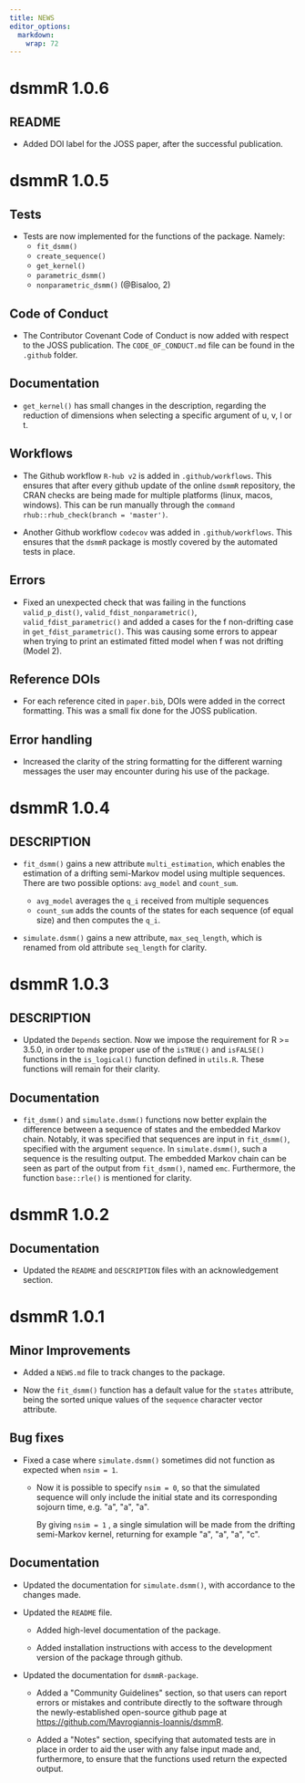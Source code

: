 ```yaml
---
title: NEWS
editor_options: 
  markdown: 
    wrap: 72
---
```


# dsmmR 1.0.6

## README

- Added DOI label for the JOSS paper, after the successful publication.


# dsmmR 1.0.5

## Tests

- Tests are now implemented for the functions of the package. Namely:
    - `fit_dsmm()`
    - `create_sequence()`
    - `get_kernel()`
    - `parametric_dsmm()`
    - `nonparametric_dsmm()`
  (@Bisaloo, 2)
    
## Code of Conduct

- The Contributor Covenant Code of Conduct is now added with respect to the JOSS 
  publication. The `CODE_OF_CONDUCT.md` file can be found in the `.github` folder.

## Documentation

- `get_kernel()` has small changes in the description, regarding the
  reduction of dimensions when selecting a specific argument of u, v, l or t.

## Workflows

- The Github workflow `R-hub v2` is added in `.github/workflows`. This ensures
  that after every github update of the online `dsmmR` repository, the CRAN
  checks are being made for multiple platforms (linux, macos, windows). This can
  be run manually through the `command rhub::rhub_check(branch = 'master')`.
  
- Another Github workflow `codecov` was added in `.github/workflows`. This 
  ensures that the `dsmmR` package is mostly covered by the automated tests in 
  place.

## Errors

- Fixed an unexpected check that was failing in the functions `valid_p_dist()`,
  `valid_fdist_nonparametric()`, `valid_fdist_parametric()` and added a cases for
  the f non-drifting case in `get_fdist_parametric()`. This was causing some
  errors to appear when trying to print an estimated fitted model when f was not
  drifting (Model 2).

## Reference DOIs

- For each reference cited in `paper.bib`, DOIs were added in the correct
  formatting. This was a small fix done for the JOSS publication.

## Error handling

- Increased the clarity of the string formatting for the different warning
  messages the user may encounter during his use of the package.

# dsmmR 1.0.4

## DESCRIPTION

- `fit_dsmm()` gains a new attribute `multi_estimation`, which enables the 
  estimation of a drifting semi-Markov model using multiple sequences. There 
  are two possible options: `avg_model` and `count_sum`.
     - `avg_model` averages the `q_i` received from multiple sequences 
     - `count_sum` adds the counts of the states for each sequence
       (of equal size) and then computes the `q_i`. 
       
- `simulate.dsmm()` gains a new attribute, `max_seq_length`, which is renamed
  from old attribute `seq_length` for clarity.
  

# dsmmR 1.0.3

## DESCRIPTION

- Updated the `Depends` section. Now we impose the requirement for R >= 3.5.0,
  in order to make proper use of the `isTRUE()` and `isFALSE()` functions in 
  the `is_logical()` function defined in `utils.R`. These functions will remain
  for their clarity.
  

## Documentation

- `fit_dsmm()` and `simulate.dsmm()` functions now better explain the difference
  between a sequence of states and the embedded Markov chain.
  Notably, it was specified that sequences are input in `fit_dsmm()`, specified
  with the argument `sequence`.
  In `simulate.dsmm()`, such a sequence is the resulting output. 
  The embedded Markov chain can be seen as part of the output from `fit_dsmm()`,
  named `emc`. Furthermore, the function `base::rle()` is mentioned for clarity.


# dsmmR 1.0.2

## Documentation

- Updated the `README` and `DESCRIPTION` files with an acknowledgement section.


# dsmmR 1.0.1

## Minor Improvements

-   Added a `NEWS.md` file to track changes to the package.

-   Now the `fit_dsmm()` function has a default value for the `states` attribute,
    being the sorted unique values of the `sequence` character vector attribute.
    

## Bug fixes

-   Fixed a case where `simulate.dsmm()` sometimes did not function as expected
    when `nsim = 1`.
    -   Now it is possible to specify `nsim = 0`, so that the simulated
        sequence will only include the initial state and its
        corresponding sojourn time, e.g. "a", "a", "a".
        
        By giving `nsim = 1` , a single simulation will be made from the
        drifting semi-Markov kernel, returning for example "a", "a",
        "a", "c".

## Documentation

-   Updated the documentation for `simulate.dsmm()`, with accordance to
    the changes made.

-   Updated the `README` file.

    -   Added high-level documentation of the package.
    
    -   Added installation instructions with access to
        the development version of the package through github.

-   Updated the documentation for `dsmmR-package`.

    -   Added a "Community Guidelines" section, so that users can report
        errors or mistakes and contribute directly to the software
        through the newly-established open-source github page at
        <https://github.com/Mavrogiannis-Ioannis/dsmmR>.

    -   Added a "Notes" section, specifying that automated tests are in
        place in order to aid the user with any false input made and,
        furthermore, to ensure that the functions used return the
        expected output.
